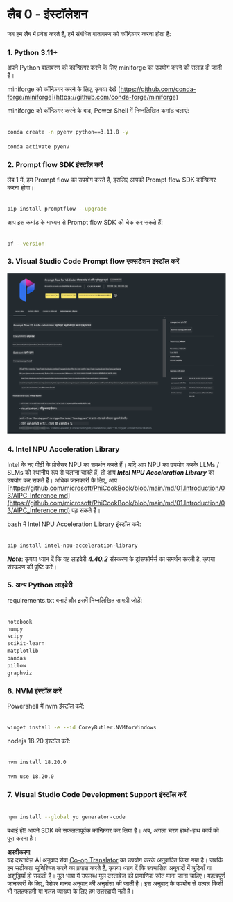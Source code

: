 <!--
CO_OP_TRANSLATOR_METADATA:
{
  "original_hash": "e354f9cd277d8c4db97c6cc64730b8f1",
  "translation_date": "2025-04-04T18:30:47+00:00",
  "source_file": "md\\02.Application\\02.Code\\Phi3\\VSCodeExt\\HOL\\AIPC\\01.Installations.md",
  "language_code": "hi"
}
-->
# **लैब 0 - इंस्टॉलेशन**

जब हम लैब में प्रवेश करते हैं, हमें संबंधित वातावरण को कॉन्फ़िगर करना होता है:

### **1. Python 3.11+**

अपने Python वातावरण को कॉन्फ़िगर करने के लिए miniforge का उपयोग करने की सलाह दी जाती है।

miniforge को कॉन्फ़िगर करने के लिए, कृपया देखें [https://github.com/conda-forge/miniforge](https://github.com/conda-forge/miniforge)

miniforge को कॉन्फ़िगर करने के बाद, Power Shell में निम्नलिखित कमांड चलाएं:

```bash

conda create -n pyenv python==3.11.8 -y

conda activate pyenv

```

### **2. Prompt flow SDK इंस्टॉल करें**

लैब 1 में, हम Prompt flow का उपयोग करते हैं, इसलिए आपको Prompt flow SDK कॉन्फ़िगर करना होगा।

```bash

pip install promptflow --upgrade

```

आप इस कमांड के माध्यम से Prompt flow SDK को चेक कर सकते हैं:

```bash

pf --version

```

### **3. Visual Studio Code Prompt flow एक्सटेंशन इंस्टॉल करें**

![pf](../../../../../../../../../translated_images/pf_ext.fa065f22e1ee3e67157662d8be5241f346ddd83744045e3406d92b570e8d8b36.hi.png)

### **4. Intel NPU Acceleration Library**

Intel के नए पीढ़ी के प्रोसेसर NPU का समर्थन करते हैं। यदि आप NPU का उपयोग करके LLMs / SLMs को स्थानीय रूप से चलाना चाहते हैं, तो आप ***Intel NPU Acceleration Library*** का उपयोग कर सकते हैं। अधिक जानकारी के लिए, आप [https://github.com/microsoft/PhiCookBook/blob/main/md/01.Introduction/03/AIPC_Inference.md](https://github.com/microsoft/PhiCookBook/blob/main/md/01.Introduction/03/AIPC_Inference.md) पढ़ सकते हैं।

bash में Intel NPU Acceleration Library इंस्टॉल करें:

```bash

pip install intel-npu-acceleration-library

```

***Note***: कृपया ध्यान दें कि यह लाइब्रेरी ***4.40.2*** संस्करण के ट्रांसफॉर्मर्स का समर्थन करती है, कृपया संस्करण की पुष्टि करें।

### **5. अन्य Python लाइब्रेरी**

requirements.txt बनाएं और इसमें निम्नलिखित सामग्री जोड़ें:

```txt

notebook
numpy 
scipy 
scikit-learn 
matplotlib 
pandas 
pillow 
graphviz

```

### **6. NVM इंस्टॉल करें**

Powershell में nvm इंस्टॉल करें:

```bash

winget install -e --id CoreyButler.NVMforWindows

```

nodejs 18.20 इंस्टॉल करें:

```bash

nvm install 18.20.0

nvm use 18.20.0

```

### **7. Visual Studio Code Development Support इंस्टॉल करें**

```bash

npm install --global yo generator-code

```

बधाई हो! आपने SDK को सफलतापूर्वक कॉन्फ़िगर कर लिया है। अब, अगला चरण हाथों-हाथ कार्य को पूरा करना है।

**अस्वीकरण**:  
यह दस्तावेज़ AI अनुवाद सेवा [Co-op Translator](https://github.com/Azure/co-op-translator) का उपयोग करके अनुवादित किया गया है। जबकि हम सटीकता सुनिश्चित करने का प्रयास करते हैं, कृपया ध्यान दें कि स्वचालित अनुवादों में त्रुटियाँ या अशुद्धियाँ हो सकती हैं। मूल भाषा में उपलब्ध मूल दस्तावेज़ को प्रामाणिक स्रोत माना जाना चाहिए। महत्वपूर्ण जानकारी के लिए, पेशेवर मानव अनुवाद की अनुशंसा की जाती है। इस अनुवाद के उपयोग से उत्पन्न किसी भी गलतफहमी या गलत व्याख्या के लिए हम उत्तरदायी नहीं हैं।
